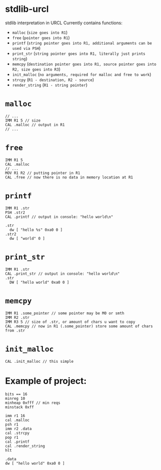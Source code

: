 # stdlib-urcl
stdlib interpretation in URCL
Currently contains functions:
- `malloc` (`size goes into R1`)
- `free` (`pointer goes into R1`)
- `printf` (`string pointer goes into R1, additional arguments can be used via PSH`)
- `print_str` (`string pointer goes into R1, literally just prints string`)
- `memcpy` (`destination pointer goes into R1, source pointer goes into R2, size goes into R3`)
- `init_malloc` (`no arguments, required for malloc and free to work`)
- `strcpy` (`R1 - destination, R2 - source`)
- `render_string` (`R1 - string pointer`)

# `malloc`
```
// ...
IMM R1 5 // size
CAL .malloc // output in R1
// ...
```
# `free`
```
IMM R1 5
CAL .malloc
// ...
MOV R1 R2 // putting pointer in R1
CAL .free // now there is no data in memory location at R1
```
# `printf`
```
IMM R1 .str
PSH .str2
CAL .printf // output in console: "hello world\n"

.str
  dw [ "hello %s" 0xa0 0 ]
.str2
  dw [ "world" 0 ]
```
# `print_str`
```
IMM R1 .str
CAL .print_str // output in console: "hello world\n"
.str
  DW [ "hello world" 0xa0 0 ]
```
# `memcpy`
```
IMM R1 .some_pointer // some pointer may be M0 or smth
IMM R2 .str
IMM R3 5 // size of .str, or amount of chars u want to copy
CAL .memcpy // now in R1 (.some_pointer) store some amount of chars from .str
```
# `init_malloc`
```
CAL .init_malloc // this simple
```

Example of project:
===
```
bits == 16
minreg 10
minheap 0xfff // min reqs
minstack 0xff

imm r1 16
cal .malloc
psh r1
imm r2 .data
cal .strcpy
pop r1
cal .printf
cal .render_string
hlt

.data
dw [ "hello world" 0xa0 0 ]
```
